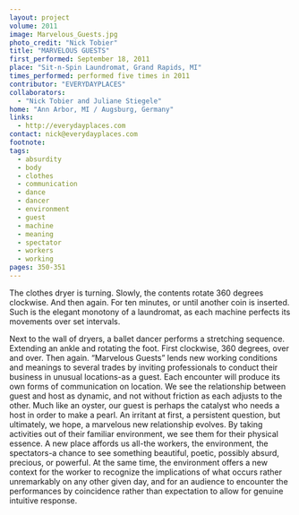 ```yaml
---
layout: project
volume: 2011
image: Marvelous_Guests.jpg
photo_credit: "Nick Tobier"
title: "MARVELOUS GUESTS"
first_performed: September 18, 2011
place: "Sit-n-Spin Laundromat, Grand Rapids, MI"
times_performed: performed five times in 2011
contributor: "EVERYDAYPLACES"
collaborators: 
  - "Nick Tobier and Juliane Stiegele"
home: "Ann Arbor, MI / Augsburg, Germany"
links: 
  - http://everydayplaces.com
contact: nick@everydayplaces.com
footnote: 
tags: 
  - absurdity
  - body
  - clothes
  - communication
  - dance
  - dancer
  - environment
  - guest
  - machine
  - meaning
  - spectator
  - workers
  - working
pages: 350-351
---
```


The clothes dryer is turning. Slowly, the contents rotate 360 degrees clockwise. And then again. For ten minutes, or until another coin is inserted. Such is the elegant monotony of a laundromat, as each machine perfects its movements over set intervals. 

Next to the wall of dryers, a ballet dancer performs a stretching sequence. Extending an ankle and rotating the foot. First clockwise, 360 degrees, over and over. Then again. “Marvelous Guests” lends new working conditions and meanings to several trades by inviting professionals to conduct their business in unusual locations-as a guest. Each encounter will produce its own forms of communication on location. We see the relationship between guest and host as dynamic, and not without friction as each adjusts to the other. Much like an oyster, our guest is perhaps the catalyst who needs a host in order to make a pearl. An irritant at first, a persistent question, but ultimately, we hope, a marvelous new relationship evolves. By taking activities out of their familiar environment, we see them for their physical essence. A new place affords us all-the workers, the environment, the spectators-a chance to see something beautiful, poetic, possibly absurd, precious, or powerful. At the same time, the environment offers a new context for the worker to recognize the implications of what occurs rather unremarkably on any other given day, and for an audience to encounter the performances by coincidence rather than expectation to allow for genuine intuitive response.
